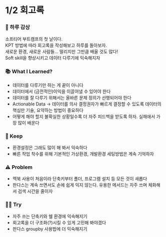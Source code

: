 # 1/2 회고록 <br>

### 🌅 하루 감상
소프티어 부트캠프의 첫 날이다.<br>
KPT 방법에 따라 회고록을 작성해보고 하루를 돌아보자.<br>
새로운 환경, 새로운 사람들...  떨리지만 그만큼 배울 것도 많다!<br>
Soft skill을 향상시키고 데이터 다루기에 익숙해지자

### 📚 What I Learned?
- 데이터를 다루기만 하는 게 끝이 아니다
- 데이터에서 (금전적인)이익을 이끌어낼 수 있어야 한다
- 데이터를 잘 다루기 위해서는 올바른 문제 정의가 선행되어야 한다
- Actionable Data -> 데이터를 의사 결정권자가 빠르게 결정할 수 있도록 데이터의 핵심만 기술, 요약하는 방법이 중요하다
- 어떻게 해야 할지 불확실한 상황일수록 더 자주 피드백을 받도록 하자. 실패애서 가장 많이 배운다

### 💾 Keep
- 환경설정은 그래도 많이 해 봐서 익숙하다
- 빠른 작업 착수를 위해 기본적인 가상환경, 개발환경 세팅방법은 계속 기억하자

### ⚠️ Problem
- 맥북 사용이 처음이라 단축키부터 폴더, 프로그램 설치 등 모든 것이 새롭다
- 판다스는 계속 쓰면서도 손에 쉽게 익지 않는다. 유용한 메서드는 자주 쓰며 체화해서 검색 시간을 줄이자

### 🏃‍♂️ Try
- 자주 쓰는 단축키와 쉘 환경에 익숙해지기
- 회고록을 더 구조화(?)시킬 수 있게 고민해 봐야겠다
- 판다스 groupby 사용법에 더 익숙해지기
